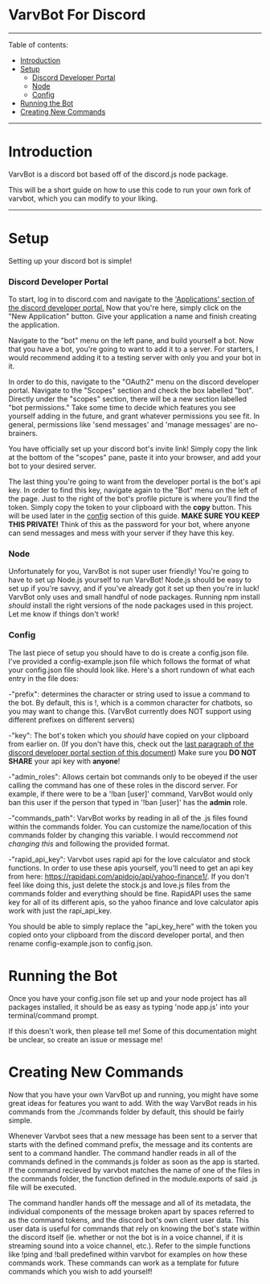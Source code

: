 # VarvBot For Discord
---

Table of contents: 
- [Introduction](#introduction)
- [Setup](#setup)
    - [Discord Developer Portal](#discord-developer-portal)
    - [Node](#node)
    - [Config](#config)
- [Running the Bot](#running-the-bot)
- [Creating New Commands](#creating-new-commands)
---

# Introduction
VarvBot is a discord bot based off of the discord.js node package.

This will be a short guide on how to use this code to run your own fork of varvbot, which you can modify to your liking.

---

# Setup

Setting up your discord bot is simple!

### Discord Developer Portal
To start, log in to discord.com and navigate to the ['Applications' section of the discord developer portal.](https://discord.com/developers/applications) Now that you're here, simply click on the "New Application" button. Give your application a name and finish creating the application.

Navigate to the "bot" menu on the left pane, and build yourself a bot. Now that you have a bot, you're going to want to add it to a server. For starters, I would recommend adding it to a testing server with only you and your bot in it.

In order to do this, navigate to the "OAuth2" menu on the discord developer portal. Navigate to the "Scopes" section and check the box labelled "bot". Directly under the "scopes" section, there will be a new section labelled "bot permissions." Take some time to decide which features you see yourself adding in the future, and grant whatever permissions you see fit. In general, permissions like 'send messages' and 'manage messages' are no-brainers. 

You have officially set up your discord bot's invite link! Simply copy the link at the bottom of the "scopes" pane, paste it into your browser, and add your bot to your desired server.

The last thing you're going to want from the developer portal is the bot's api key. In order to find this key, navigate again to the "Bot" menu on the left of the page. Just to the right of the bot's profile picture is where you'll find the token. Simply copy the token to your clipboard with the **copy** button. This will be used later in the [config](#config) section of this guide. **MAKE SURE YOU KEEP THIS PRIVATE!** Think of this as the password for your bot, where anyone can send messages and mess with your server if they have this key.

### Node
Unfortunately for you, VarvBot is not super user friendly! You're going to have to set up Node.js yourself to run VarvBot! Node.js should be easy to set up if you're savvy, and if you've already got it set up then you're in luck! VarvBot only uses and small handful of node packages. Running npm install _should_ install the right versions of the node packages used in this project. Let me know if things don't work!

### Config
The last piece of setup you should have to do is create a config.json file. I've provided a config-example.json file which follows the format of what your config.json file should look like. Here's a short rundown of what each entry in the file does:

-"prefix": determines the character or string used to issue a command to the bot. By default, this is !, which is a common character for chatbots, so you may want to change this. (VarvBot currently does NOT support using different prefixes on different servers)

-"key": The bot's token which you _should_ have copied on your clipboard from earlier on. (If you don't have this, check out the [last paragraph of the discord developer portal section of this document](#discord-developer-portal)) Make sure you **DO NOT SHARE** your api key with **anyone**!

-"admin_roles": Allows certain bot commands only to be obeyed if the user calling the command has one of these roles in the discord server. For example, if there were to be a '!ban [user]' command, VarvBot would only ban this user if the person that typed in '!ban [user]' has the **admin** role.

-"commands_path": VarvBot works by reading in all of the .js files found within the commands folder. You can customize the name/location of this commands folder by changing this variable. I would reccommend _not changing this_ and following the provided format.

-"rapid_api_key": Varvbot uses rapid api for the love calculator and stock functions. In order to use these apis yourself, you'll need to get an api key from here: https://rapidapi.com/apidojo/api/yahoo-finance1/. If you don't feel like doing this, just delete the stock.js and love.js files from the commands folder and everything should be fine. RapidAPI uses the same key for all of its different apis, so the yahoo finance and love calculator apis work with just the rapi_api_key.

You should be able to simply replace the "api_key_here" with the token you copied onto your clipboard from the discord developer portal, and then rename config-example.json to config.json.

# Running the Bot
Once you have your config.json file set up and your node project has all packages installed, it should be as easy as typing 'node app.js' into your terminal/command prompt.

If this doesn't work, then please tell me! Some of this documentation might be unclear, so create an issue or message me!

# Creating New Commands
Now that you have your own VarvBot up and running, you might have some great ideas for features you want to add. With the way VarvBot reads in his commands from the ./commands folder by default, this should be fairly simple.

Whenever Varvbot sees that a new message has been sent to a server that starts with the defined command prefix, the message and its contents are sent to a command handler. The command handler reads in all of the commands defined in the commands.js folder as soon as the app is started. If the command recieved by varvbot matches the name of one of the files in the commands folder, the function defined in the module.exports of said .js file will be executed.

The command handler hands off the message and all of its metadata, the individual components of the message broken apart by spaces referred to as the command tokens, and the discord bot's own client user data. This user data is useful for commands that rely on knowing the bot's state within the discord itself (ie. whether or not the bot is in a voice channel, if it is streaming sound into a voice channel, etc.). Refer to the simple functions like !ping and !ball predefined within varvbot for examples on how these commands work. These commands can work as a template for future commands which you wish to add yourself!
